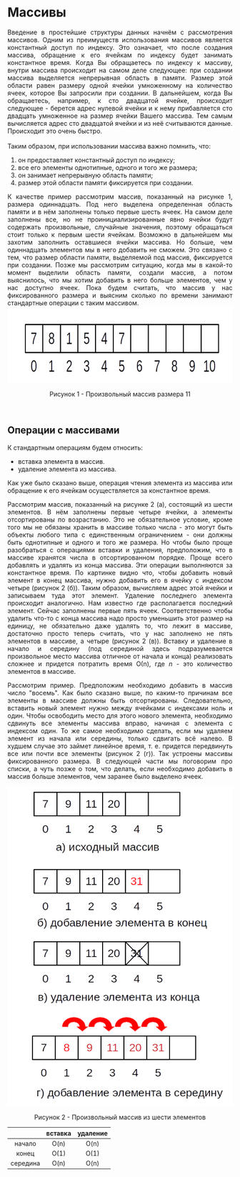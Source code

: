 <h1>Массивы</h1>
<div align="justify">
Введение в простейшие структуры данных начнём с рассмотрения массивов. Одним из преимуществ использования массивов 
является константный доступ по индексу. Это означает, что после создания массива, обращение к его ячейкам по индексу 
будет занимать константное время. Когда Вы обращаетесь по индексу к массиву, внутри массива происходит на самом деле 
следующее: при создании массива выделяется непрерывная область в памяти. Размер этой области равен размеру одной ячейки
умноженному на количество ячеек, которое Вы запросили при создании. В дальнейшем, когда Вы обращаетесь, например, к 
сто двадцатой ячейке, происходит следующее - берется адрес нулевой ячейки и к нему прибавляется сто двадцать 
умноженное на размер ячейки Вашего массива. Тем самым вычисляется адрес сто двадцатой ячейки и из неё считываются 
данные. Происходит это очень быстро.
</div>
<br>
Таким образом, при использовании массива важно помнить, что:
<br>
<ol>
<li>он предоставляет константный доступ по индексу;</li>
<li>все его элементы однотипные, одного и того же размера;</li>
<li>он занимает непрерывную область памяти;</li>
<li>размер этой области памяти фиксируется при создании.</li>
</ol>

<div align="justify">
К качестве пример рассмотрим массив, показанный на рисунке 1, размера одиннадцать. Под него выделена определенная 
область памяти и в нём заполнены только первые шесть ячеек. На самом деле заполнены все, но не проинициализированные 
явно ячейки будут содержать произвольные, случайные значения, поэтому обращаться стоит только к первым шести ячейкам. 
Возможно в дальнейшем мы захотим заполнить оставшиеся ячейки массива. Но больше, чем одиннадцать элементов мы в него 
добавить не сможем. Это связано с тем, что размер области памяти, выделяемой под массив, фиксируется при создании. 
Позже мы рассмотрим ситуацию, когда мы в какой-то момент выделили область памяти, создали массив, а потом выяснилось, 
что мы хотим добавить в него больше элементов, чем у нас доступно ячеек. Пока будем считать, что массив у нас 
фиксированного размера и выясним сколько по времени занимают стандартные операции с таким массивом.
</div>
<div align="center">
<img src="/images/arrays/image1.png" alt="Произвольный массив размера 11" />
<p>Рисунок 1 - Произвольный массив размера 11</p>
</div>
<br>
<h2>Операции с массивами</h2>
К стандартным операциям будем относить:
<br>
<ul>
<li>вставка элемента в массив.</li>
<li>удаление элемента из массива.</li>
</ul>

<div align="justify">
<p>Как уже было сказано выше, операция чтения элемента из массива или обращение к его ячейкам осуществляется за 
константное время.</p>

<p>
Рассмотрим массив, показанный на рисунке 2 (а), состоящий из шести элементов. В нём заполнены первые четыре ячейки, 
а элементы отсортированы по возрастанию. Это не обязательное условие, кроме того мы не обязаны хранить в массиве 
только числа - это могут быть объекты любого типа с единственным ограничением - они должны быть однотипные и одного 
и того же размера. Но чтобы было проще разобраться с операциями вставки и удаления, предположим, что в массиве 
хранятся числа в отсортированном порядке. Проще всего добавлять и удалять из конца массива. Эти операции выполняются 
за константное время. По картинке видно что, чтобы добавить новый элемент в конец массива, нужно добавить его в 
ячейку с индексом четыре (рисунок 2 (б)). Таким образом, вычисляем адрес этой ячейки и записываем туда этот элемент. 
Удаление последнего элемента происходит аналогично. Нам известно где располагается последний элемент. Сейчас 
заполнены первые пять ячеек. Соответственно чтобы удалить что-то с конца массива надо просто уменьшить этот размер 
на единицу, не обязательно даже удалять то, что лежит в массиве, достаточно просто теперь считать, что у нас 
заполнено не пять элементов в массиве, а четыре (рисунок 2 (в)). Вставку и удаление в начало и середину (под 
серединой здесь подразумевается произвольное место массива отличное от начала и конца) реализовать сложнее и 
придется потратить время О(n), где <em>n</em> - это количество элементов в массиве.
</p>

<p>
Рассмотрим пример. Предположим необходимо добавить в массив число "восемь". Как было сказано выше, по каким-то 
причинам все элементы в массиве должны быть отсортированы. Следовательно, вставить новый элемент нужно между 
ячейками с индексами ноль и один. Чтобы освободить место для этого нового элемента, необходимо сдвинуть все 
элементы массива вправо, начиная с элемента с индексом один. То же самое необходимо сделать, если мы удаляем 
элемент из начала или середины, только сдвигать всё налево. В худшем случае это займет линейное время, т. е. 
придется передвинуть все или почти все элементы (рисунок 2 (г)). Так устроены массивы фиксированного размера. 
В следующей части мы поговорим про списки, а чуть позже о том, что делать, если необходимо добавить в массив 
больше элементов, чем заранее было выделено ячеек.
</p>
</div>

<div align="center">
<img src="/images/arrays/image2.png" alt="Произвольный массив из шести элементов" />
<p>Рисунок 2 - Произвольный массив из шести элементов</p>
</div>


|          | вставка | удаление |
|:--------:|:-------:|:--------:|
|  начало  |   O(n)  |   O(n)   |
|   конец  |   O(1)  |   O(1)   |
| середина |   O(n)  |   O(n)   |
